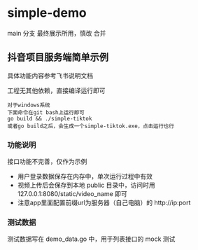 # simple-demo

main 分支
最终展示所用，慎改 合并

## 抖音项目服务端简单示例

具体功能内容参考飞书说明文档

工程无其他依赖，直接编译运行即可

```shell
对于windows系统
下面命令在git bash上运行即可
go build && ./simple-tiktok
或者go build之后，会生成一个simple-tiktok.exe，点击运行也行
```

### 功能说明

接口功能不完善，仅作为示例

* 用户登录数据保存在内存中，单次运行过程中有效
* 视频上传后会保存到本地 public 目录中，访问时用 127.0.0.1:8080/static/video_name 即可
* 注意app里面配置前缀url为服务器（自己电脑）的 http://ip:port

### 测试数据

测试数据写在 demo_data.go 中，用于列表接口的 mock 测试